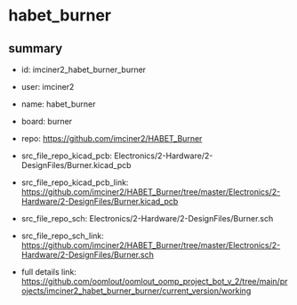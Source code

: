 # habet_burner
 
## summary 
* id: imciner2_habet_burner_burner
* user: imciner2
* name: habet_burner
* board: burner
* repo: https://github.com/imciner2/HABET_Burner
* src_file_repo_kicad_pcb: Electronics/2-Hardware/2-DesignFiles/Burner.kicad_pcb
* src_file_repo_kicad_pcb_link: https://github.com/imciner2/HABET_Burner/tree/master/Electronics/2-Hardware/2-DesignFiles/Burner.kicad_pcb


* src_file_repo_sch: Electronics/2-Hardware/2-DesignFiles/Burner.sch
* src_file_repo_sch_link: https://github.com/imciner2/HABET_Burner/tree/master/Electronics/2-Hardware/2-DesignFiles/Burner.sch
* full details link: https://github.com/oomlout/oomlout_oomp_project_bot_v_2/tree/main/projects/imciner2_habet_burner_burner/current_version/working  






